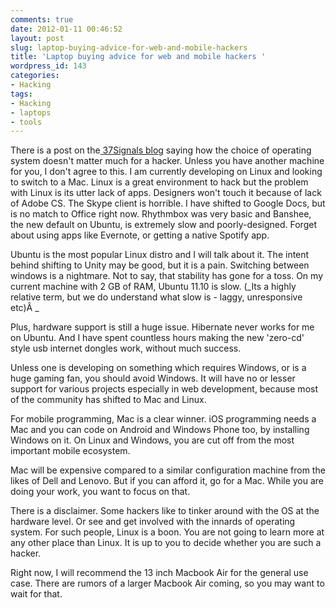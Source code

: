 ```yaml
---
comments: true
date: 2012-01-11 00:46:52
layout: post
slug: laptop-buying-advice-for-web-and-mobile-hackers
title: 'Laptop buying advice for web and mobile hackers '
wordpress_id: 143
categories:
- Hacking
tags:
- Hacking
- laptops
- tools
---
```


There is a post on the[ 37Signals blo](http://37signals.com/svn/posts/3074-windows-to-mac-to-windows-to-mac-to-linux-it-doesnt-matter)g saying how the choice of operating system doesn't matter much for a hacker. Unless you have another machine for you, I don't agree to this. I am currently developing on Linux and looking to switch to a Mac. Linux is a great environment to hack but the problem with Linux is its utter lack of apps. Designers won't touch it because of lack of Adobe CS. The Skype client is horrible. I have shifted to Google Docs, but is no match to Office right now. Rhythmbox was very basic and Banshee, the new default on Ubuntu, is extremely slow and poorly-designed. Forget about using apps like Evernote, or getting a native Spotify app. 

Ubuntu is the most popular Linux distro and I will talk about it. The intent behind shifting to Unity may be good, but it is a pain. Switching between windows is a nightmare. Not to say, that stability has gone for a toss. On my current machine with 2 GB of RAM, Ubuntu 11.10 is slow. (_Its a highly relative term, but we do understand what slow is - laggy, unresponsive etc)Â _

Plus, hardware support is still a huge issue. Hibernate never works for me on Ubuntu. And I have spent countless hours making the new 'zero-cd' style usb internet dongles work, without much success.

Unless one is developing on something which requires Windows, or is a huge gaming fan, you should avoid Windows. It will have no or lesser support for various projects especially in web development, because most of the community has shifted to Mac and Linux.

For mobile programming, Mac is a clear winner. iOS programming needs a Mac and you can code on Android and Windows Phone too, by installing Windows on it. On Linux and Windows, you are cut off from the most important mobile ecosystem. 

Mac will be expensive compared to a similar configuration machine from the likes of Dell and Lenovo. But if you can afford it, go for a Mac. While you are doing your work, you want to focus on that. 

There is a disclaimer. Some hackers like to tinker around with the OS at the hardware level. Or see and get involved with the innards of operating system. For such people, Linux is a boon. You are not going to learn more at any other place than Linux. It is up to you to decide whether you are such a hacker. 

Right now, I will recommend the 13 inch Macbook Air for the general use case. There are rumors of a larger Macbook Air coming, so you may want to wait for that.


